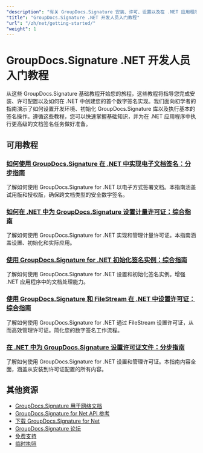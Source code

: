 ```yaml
---
"description": "有关 GroupDocs.Signature 安装、许可、设置以及在 .NET 应用程序中创建您的第一个签名项目的分步教程。"
"title": "GroupDocs.Signature .NET 开发人员入门教程"
"url": "/zh/net/getting-started/"
"weight": 1
---
```


# GroupDocs.Signature .NET 开发人员入门教程

从这些 GroupDocs.Signature 基础教程开始您的旅程，这些教程将指导您完成安装、许可配置以及如何在 .NET 中创建您的首个数字签名实现。我们面向初学者的指南演示了如何设置开发环境、初始化 GroupDocs.Signature 库以及执行基本的签名操作。遵循这些教程，您可以快速掌握基础知识，并为在 .NET 应用程序中执行更高级的文档签名任务做好准备。

## 可用教程

### [如何使用 GroupDocs.Signature 在 .NET 中实现电子文档签名：分步指南](./groupdocs-signature-net-document-signing-tutorial/)
了解如何使用 GroupDocs.Signature for .NET 以电子方式签署文档。本指南涵盖试用版和授权版，确保跨文档类型的安全数字签名。

### [如何在 .NET 中为 GroupDocs.Signature 设置计量许可证：综合指南](./set-metered-license-groupdocs-signature-dotnet/)
了解如何使用 GroupDocs.Signature for .NET 实现和管理计量许可证。本指南涵盖设置、初始化和实际应用。

### [使用 GroupDocs.Signature for .NET 初始化签名实例：综合指南](./initialize-signature-instance-groupdocs-signature-net/)
了解如何使用 GroupDocs.Signature for .NET 设置和初始化签名实例。增强 .NET 应用程序中的文档处理能力。

### [使用 GroupDocs.Signature 和 FileStream 在 .NET 中设置许可证：综合指南](./set-license-net-groupdocs-signature-stream/)
了解如何使用 GroupDocs.Signature for .NET 通过 FileStream 设置许可证，从而高效管理许可证。简化您的数字签名工作流程。

### [在 .NET 中为 GroupDocs.Signature 设置许可证文件：分步指南](./groupdocs-signature-license-net-guide/)
了解如何使用 GroupDocs.Signature for .NET 设置和管理许可证。本指南内容全面，涵盖从安装到许可证配置的所有内容。

## 其他资源

- [GroupDocs.Signature 用于网络文档](https://docs.groupdocs.com/signature/net/)
- [GroupDocs.Signature for Net API 参考](https://reference.groupdocs.com/signature/net/)
- [下载 GroupDocs.Signature for Net](https://releases.groupdocs.com/signature/net/)
- [GroupDocs.Signature 论坛](https://forum.groupdocs.com/c/signature)
- [免费支持](https://forum.groupdocs.com/)
- [临时执照](https://purchase.groupdocs.com/temporary-license/)